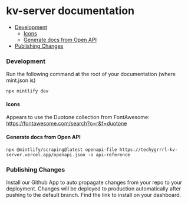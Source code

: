 # kv-server documentation

- [Development](#development)
  - [Icons](#icons)
  - [Generate docs from Open API](#generate-docs-from-open-api)
- [Publishing Changes](#publishing-changes)


### Development

Run the following command at the root of your documentation (where mint.json is)

```
npx mintlify dev
```

#### Icons

Appears to use the Duotone collection from FontAwesome: https://fontawesome.com/search?o=r&f=duotone


#### Generate docs from Open API

```
npx @mintlify/scraping@latest openapi-file https://techygrrrl-kv-server.vercel.app/openapi.json -o api-reference
```

### Publishing Changes

Install our Github App to auto propagate changes from your repo to your deployment. Changes will be deployed to production automatically after pushing to the default branch. Find the link to install on your dashboard.
